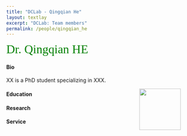 ```yaml
---
title: "DCLab - Qingqian He"
layout: textlay
excerpt: "DCLab: Team members"
permalink: /people/qingqian_he
---
```


<font size="6"
face="verdana"
color="green"> 
Dr. Qingqian HE<br> 
</font>

#### Bio

XX is a PhD student specializing in XXX.

<figure class="fourth">
   <img src="{{ site.url }}{{ site.baseurl }}/images/logopic/sss.jpeg" style="width: 110px; float: right; border: 10px">
</figure>

#### Education

#### Research

#### Service 


